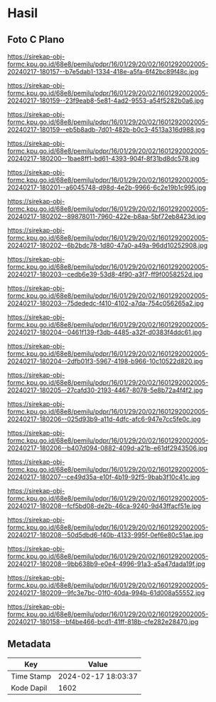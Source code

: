 # Hasil

## Foto C Plano

https://sirekap-obj-formc.kpu.go.id/68e8/pemilu/pdpr/16/01/29/20/02/1601292002005-20240217-180157--b7e5dab1-1334-418e-a5fa-6f42bc89f48c.jpg

https://sirekap-obj-formc.kpu.go.id/68e8/pemilu/pdpr/16/01/29/20/02/1601292002005-20240217-180159--23f9eab8-5e81-4ad2-9553-a54f5282b0a6.jpg

https://sirekap-obj-formc.kpu.go.id/68e8/pemilu/pdpr/16/01/29/20/02/1601292002005-20240217-180159--eb5b8adb-7d01-482b-b0c3-4513a316d988.jpg

https://sirekap-obj-formc.kpu.go.id/68e8/pemilu/pdpr/16/01/29/20/02/1601292002005-20240217-180200--1bae8ff1-bd61-4393-904f-8f31bd8dc578.jpg

https://sirekap-obj-formc.kpu.go.id/68e8/pemilu/pdpr/16/01/29/20/02/1601292002005-20240217-180201--a6045748-d98d-4e2b-9966-6c2e19b1c995.jpg

https://sirekap-obj-formc.kpu.go.id/68e8/pemilu/pdpr/16/01/29/20/02/1601292002005-20240217-180202--89878011-7960-422e-b8aa-5bf72eb8423d.jpg

https://sirekap-obj-formc.kpu.go.id/68e8/pemilu/pdpr/16/01/29/20/02/1601292002005-20240217-180202--6b2bdc78-1d80-47a0-a49a-96dd10252908.jpg

https://sirekap-obj-formc.kpu.go.id/68e8/pemilu/pdpr/16/01/29/20/02/1601292002005-20240217-180203--cedb6e39-53d8-4f90-a3f7-ff9f0058252d.jpg

https://sirekap-obj-formc.kpu.go.id/68e8/pemilu/pdpr/16/01/29/20/02/1601292002005-20240217-180203--75dededc-f410-4102-a7da-754c056265a2.jpg

https://sirekap-obj-formc.kpu.go.id/68e8/pemilu/pdpr/16/01/29/20/02/1601292002005-20240217-180204--0461f139-f3db-4485-a32f-d0383f4ddc61.jpg

https://sirekap-obj-formc.kpu.go.id/68e8/pemilu/pdpr/16/01/29/20/02/1601292002005-20240217-180204--2dfb01f3-5967-4198-b966-10c10522d820.jpg

https://sirekap-obj-formc.kpu.go.id/68e8/pemilu/pdpr/16/01/29/20/02/1601292002005-20240217-180205--27cafd30-2193-4467-8078-5e8b72a4f4f2.jpg

https://sirekap-obj-formc.kpu.go.id/68e8/pemilu/pdpr/16/01/29/20/02/1601292002005-20240217-180206--025d93b9-a11d-4dfc-afc6-947e7cc5fe0c.jpg

https://sirekap-obj-formc.kpu.go.id/68e8/pemilu/pdpr/16/01/29/20/02/1601292002005-20240217-180206--b407d094-0882-409d-a21b-e61df2943506.jpg

https://sirekap-obj-formc.kpu.go.id/68e8/pemilu/pdpr/16/01/29/20/02/1601292002005-20240217-180207--ce49d35a-e10f-4b19-92f5-9bab3f10c41c.jpg

https://sirekap-obj-formc.kpu.go.id/68e8/pemilu/pdpr/16/01/29/20/02/1601292002005-20240217-180208--fcf5bd08-de2b-46ca-9240-9d43ffacf51e.jpg

https://sirekap-obj-formc.kpu.go.id/68e8/pemilu/pdpr/16/01/29/20/02/1601292002005-20240217-180208--50d5dbd6-f40b-4133-995f-0ef6e80c51ae.jpg

https://sirekap-obj-formc.kpu.go.id/68e8/pemilu/pdpr/16/01/29/20/02/1601292002005-20240217-180208--9bb638b9-e0e4-4996-91a3-a5a47dada19f.jpg

https://sirekap-obj-formc.kpu.go.id/68e8/pemilu/pdpr/16/01/29/20/02/1601292002005-20240217-180209--9fc3e7bc-01f0-40da-994b-61d008a55552.jpg

https://sirekap-obj-formc.kpu.go.id/68e8/pemilu/pdpr/16/01/29/20/02/1601292002005-20240217-180158--bf4be466-bcd1-41ff-818b-cfe282e28470.jpg


## Metadata

| Key        | Value               |
| ---------- | ------------------- |
| Time Stamp | 2024-02-17 18:03:37 |
| Kode Dapil | 1602                |



